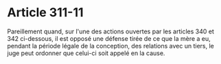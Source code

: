 # Article 311-11

Pareillement quand, sur l'une des actions ouvertes par les articles 340 et 342 ci-dessous, il est opposé une défense tirée de ce que la mère a eu, pendant la période légale de la conception, des relations avec un tiers, le juge peut ordonner que celui-ci soit appelé en la cause.
